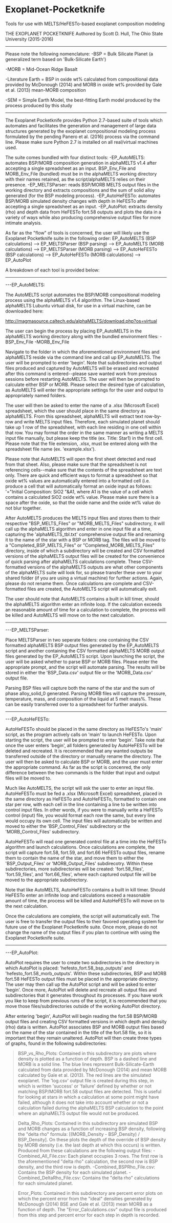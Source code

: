 # Exoplanet-Pocketknife
Tools for use with MELTS/HeFESTo-based exoplanet composition modeling

THE EXOPLANET POCKETKNIFE
Authored by Scott D. Hull, The Ohio State University (2015-2016)

_____________________________________________________________________________________________
Please note the following nomenclature:
-BSP = Bulk Silicate Planet (a generalized term based on 'Bulk-Silicate Earth')

-MORB = Mid-Ocean Ridge Basalt

-Literature Earth = BSP in oxide wt% calculated from compositional data provided by McDonough (2014) and MORB in oxide wt% provided by Gale et al. (2013) mean-MORB composition

-SEM = Simple Earth Model, the best-fitting Earth model produced by the process produced by this study
_____________________________________________________________________________________________


The Exoplanet Pocketknife provides Python 2.7-based suite of tools which automates and facilitates the generation and management of large data structures generated by the exoplanet compositional modeling process formulated by the pending Panero et al. (2016) process via the command line.  Please make sure Python 2.7 is installed on all real/virtual machines used.

The suite comes bundled with four distinct tools:
-EP_AutoMELTS: automates BSP/MORB composition generation in alphaMELTS v1.4 after accepting a single spreadsheet as an input.  BSP_Env_File and MORB_Env_File (bundled) must be in the alphaMELTS working directory with their names retained, as the script/alphaMELTS relies on their presence.
-EP_MELTSParser: reads BSP/MORB MELTS output files in the working directory and extracts compositions and the sum of solid alloy generated (for the BSP modeling process).
-EP_AutoHeFESTo: automates BSP/MORB simulated density changes with depth in HeFESTo after accepting a single spreadsheet as an input.
-EP_AutoPlot: extracts density (rho) and depth data from HeFESTo fort.58 outputs and plots the data in a variety of ways while also producing comprehensive output files for more intimate analysis.

As far as the "flow" of tools is concerned, the user will likely use the Exoplanet Pocketknife suite in the following order:
EP_AutoMELTS (BSP calculations) --> EP_MELTSParser (BSP parsing) --> EP_AutoMELTS (MORB calculations) --> EP_MELTSParser (MORB parsing) --> EP_AutoHeFESTo (BSP calculations) --> EP_AutoHeFESTo (MORB calculations) --> EP_AutoPlot



A breakdown of each tool is provided below:



_____________________________________________________
---EP_AutoMELTS:

The AutoMELTS script automates the BSP/MORB compositional modeling process using the alphaMELTS v1.4 algorithm.  The Linux-based alphaMELTS Lubuntu virtual disk, for use in a virtual machine, can be downloaded here:

http://magmasource.caltech.edu/alphaMELTS/download.php?os=virtual

The user can begin the process by placing EP_AutoMELTS in the alphaMELTS working directory along with the bundled environment files:
-BSP_Env_File
-MORB_Env_File

Navigate to the folder in which the aforementioned environment files and alphaMELTS reside via the command line and call up EP_AutoMELTS.  The user will be prompted to enter 'begin'.  Note that subdirectories and output files produced and captured by AutoMELTS will be erased and recreated after this command is entered--please save wanted work from previous sessions before restarting AutoMELTS.  The user will then be prompted to calculate either BSP or MORB.  Please select the desired type of calculation, as AutoMELTS will enter the appropriate settings for the user and output to appropriately named folders. 

The user will then be asked to enter the name of a .xlsx (Microsoft Excel) spreadsheet, which the user should place in the same directory as alphaMELTS.  From this spreadsheet, alphaMELTS will extract text row-by-row and write MELTS input files.  Therefore, each simulated planet should take up 1 row of the spreadsheet, with each line residing in one cell within that row.  You may format the order in the same manner as writing a MELTS input file manually, but please keep the title (ex. Title: Star1) in the first cell.  Please note that the file extension, .xlsx, must be entered along with the spreadsheet file name (ex. 'example.xlsx').

Please note that AutoMELTS will open the first sheet detected and read from that sheet.  Also, please make sure that the spreadsheet is not referencing cells--make sure that the contents of the spreadsheet are text only.  There are quick and efficient ways to format a spreadsheet so that oxide wt% values are automatically entered into a formatted cell (i.e. produce a cell that will automatically format an oxide input as follows: '="Initial Composition: SiO2 "&A1, where A1 is the value of a cell which contains a calculated SiO2 oxide wt% value.  Please make sure there is a space after the oxide, so that the oxide name and the oxide wt% value do not blur together.

After AutoMELTS produces the MELTS input files and stores them to their respective "BSP_MELTS_Files" or "MORB_MELTS_Files" subdirectory, it will call up the alphaMELTS algorithm and enter in one input file at a time, capturing the 'alphaMELTS_tbl.txt' comprehensive output file and renaming it to the name of the star with a BSP or MORB tag.  The files will be moved to a "Completed_BSP_MELTS_Files" or "Completed_MORB_MELTS_Files" directory, inside of which a subdirectory will be created and CSV formatted versions of the alphaMELTS output files will be created for the convenience of quick parsing after alphaMELTS calculations complete.  These CSV-formatted versions of the alphaMELTS outputs are what other components of the alphaMELTS suite will look for, so please transfer these over to your shared folder (if you are using a virtual machine) for further actions.  Again, please do not rename them.  Once calculations are complete and CSV-formatted files are created, the AutoMELTS script will automatically exit.

The user should note that AutoMELTS contains a built in kill timer, should the alphaMELTS algorithm enter an infinite loop.  If the calculation exceeds an reasonable amount of time for a calculation to complete, the process will be killed and AutoMELTS will move on to the next calculation.



_____________________________________________________
---EP_MELTSParser:

Place MELTSParser in two seperate folders: one containing the CSV formatted alphaMELTS BSP output files generated by the EP_AutoMELTS script and another containing the CSV formatted alphaMELTS MORB output files generated by the EP_AutoMELTS script.  Upon launching the script, the user will be asked whether to parse BSP or MORB files.  Please enter the appropriate prompt, and the script will automate parsing.  The results will be stored in either the 'BSP_Data.csv' output file or the 'MORB_Data.csv' output file.

Parsing BSP files will capture both the name of the star and the sum of phase alloy_solid_0 generated.  Parsing MORB files will capture the pressure, temperature, mass, and composition of the liquid at 5 melt mass%.  These can be easily transferred over to a spreadsheet for further analysis.



_____________________________________________________
---EP_AutoHeFESTo:

AutoHeFESTo should be placed in the same directory as HeFESTo's 'main' script, as the program actively calls on 'main' to launch HeFESTo.  Upon starting the script, the user will be prompted to enter 'begin'.  Take note that once the user enters 'begin', all folders generated by AutoHeFESTo will be deleted and recreated.  It is recommended that any wanted outputs be transferred outside of the directory or manually rename the directory.  The user will then be asked to calculate BSP or MORB, and the user must enter the appropriate command.  As far as the script is concenred, the only difference between the two commands is the folder that input and output files will be moved to.

Much like AutoMELTS, the script will ask the user to enter an input file.  AutoHeFESTo must be fed a .xlsx (Microsoft Excel) spreadsheet, placed in the same directory as HeFESTo and AutoHeFESTo, formatted to contain one star per row, with each cell in the line containing a line to be written into control input files.  In other words, if you were to manually write a HeFESTo control (input) file, you would format each row the same, but every line would occupy its own cell.  The input files will automatically be written and moved to either the 'BSP_Control_Files' subdirectory or the 'MORB_Control_Files' subdirectory.

AutoHeFESTo will read one generated control file at a time into the HeFESTo algorithm and launch calculations.  Once calculations are complete, the script will capture fort.58, fort.59, and fort.66 HeFESTo output files, rename them to contain the name of the star, and move them to either the 'BSP_Output_Files' or 'MORB_Output_Files' subdirecotry.  Within these subdirectories, more subdirectories will be created: 'fort.58_files', 'fort.59_files', and 'fort.66_files', where each captured output file will be moved to the appropriate subdirectory.

Note that like AutoMELTS, AutoHeFESTo contains a built in kill timer.  Should HeFESTo enter an infinite loop and calculations exceed a reasonable amount of time, the process will be killed and AutoHeFESTo will move on to the next calculation.

Once the calculations are complete, the script will automatically exit.  The user is free to transfer the output files to their favored operating system for future use of the Exoplanet Pocketknife suite.  Once more, please do not change the name of the output files if you plan to continue with using the Exoplanet Pocketknife suite.



_____________________________________________________
---EP_AutoPlot:

AutoPlot requires the user to create two subdirectories in the directory in which AutoPlot is placed: 'hefesto_fort.58_bsp_outputs' and 'hefesto_fort.58_morb_outputs'.  Within these subdirectories, BSP and MORB fort.58 HeFESTo output files must be placed in the appropriate directory.  The user may then call up the AutoPlot script and will be asked to enter 'begin'.  Once more, AutoPlot will delete and recreate all output files and subdirectories that it generates throughout its processes.  If you have work you like to keep from previous runs of the script, it is recommended that you move those files/subdirectories outside of the working AutoPlot directory.

After entering 'begin', AutoPlot will begin reading the fort.58 BSP/MORB output files and creating CSV formatted versions in which depth and density (rho) data is written.  AutoPlot associates BSP and MORB output files based on the name of the star contained in the title of the fort.58 file, so it is important that they remain unaltered.  AutoPlot will then create three types of graphs, found in the following subdirectories:

>BSP_vs_Rho_Plots:
Contained in this subdirectory are plots where density is plotted as a function of depth.  BSP is a dashed line and MORB is a solid line.  The blue lines represent Bulk-Silicate-Earth calculated from data provided by McDonough (2014) and mean MORB calculated by Gale et al. (2013).  The red lines are the simulated exoplanet.  The 'log.csv' output file is created during this step, in which is written 'success' or 'failure' defined by whether or not matching BSP/MORB fort.58 output files are detected.  This is useful for looking at stars in which a calculation at some point might have failed, although it does not take into account whether or not a calculation failed during the alphaMELTS BSP calculation to the point where an alphaMELTS output file would not be produced.

>Delta_Rho_Plots:
Contained in this subdirectory are simulated BSP and MORB changes as a function of increasing BSP density, following the "delta rho" formula: [(MORB_Density - BSP_Density) / BSP_Density].  On these plots the depth of the override of BSP density by MORB density (i.e. the last depth at which this occurs) is written.  Produced from these calculations are the following output files:
	-Combined_All_File.csv: Each planet occupies 3 rows.  The first row is the aforementioned "delta rho" calculation, the second row is BSP density, and the third row is depth.
	-Combined_BSPRho_File.csv: Contains the BSP density for each simulated planet.
	-Combined_DeltaRho_File.csv: Contains the "delta rho" calculations for each simulated planet.

>Error_Plots:
Contained in this subdirectory are percent error plots on which the percent error from the "ideal" densities generated by McDonough (2014) BSE and Gale et al. (2013) mean MORB as a function of depth.  The "Error_Calculations.csv" output file is produced from this step and percent error for each step in depth is recorded.
